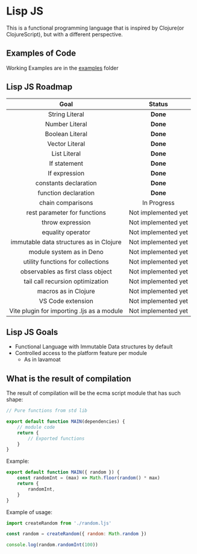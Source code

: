 # Lisp JS

This is a functional programming language that is inspired by Clojure(or ClojureScript), but with a different perspective.

## Examples of Code

Working Examples are in the [examples](https://github.com/whiteand/lisp-js/tree/main/examples) folder

## Lisp JS Roadmap

|                    Goal                    |       Status        |
| :----------------------------------------: | :-----------------: |
|               String Literal               |      **Done**       |
|               Number Literal               |      **Done**       |
|              Boolean Literal               |      **Done**       |
|               Vector Literal               |      **Done**       |
|                List Literal                |      **Done**       |
|                If statement                |      **Done**       |
|               If expression                |      **Done**       |
|           constants declaration            |      **Done**       |
|            function declaration            |      **Done**       |
|             chain comparisons              |     In Progress     |
|        rest parameter for functions        | Not implemented yet |
|              throw expression              | Not implemented yet |
|             equality operator              | Not implemented yet |
|  immutable data structures as in Clojure   | Not implemented yet |
|          module system as in Deno          | Not implemented yet |
|     utility functions for collections      | Not implemented yet |
|     observables as first class object      | Not implemented yet |
|      tail call recursion optimization      | Not implemented yet |
|            macros as in Clojure            | Not implemented yet |
|             VS Code extension              | Not implemented yet |
| Vite plugin for importing .ljs as a module | Not implemented yet |

## Lisp JS Goals

- Functional Language with Immutable Data structures by default
- Controlled access to the platform feature per module
  - As in lavamoat

## What is the result of compilation

The result of compilation will be the ecma script module that has such shape:

```javascript
// Pure functions from std lib

export default function MAIN(dependencies) {
    // module code
    return {
        // Exported functions
    }
}
```

Example:

```javascript
export default function MAIN({ random }) {
    const randomInt = (max) => Math.floor(random() * max)
    return {
        randomInt,
    }
}
```

Example of usage:

```javascript
import createRandom from './random.ljs'

const random = createRandom({ random: Math.random })

console.log(random.randomInt(100))
```